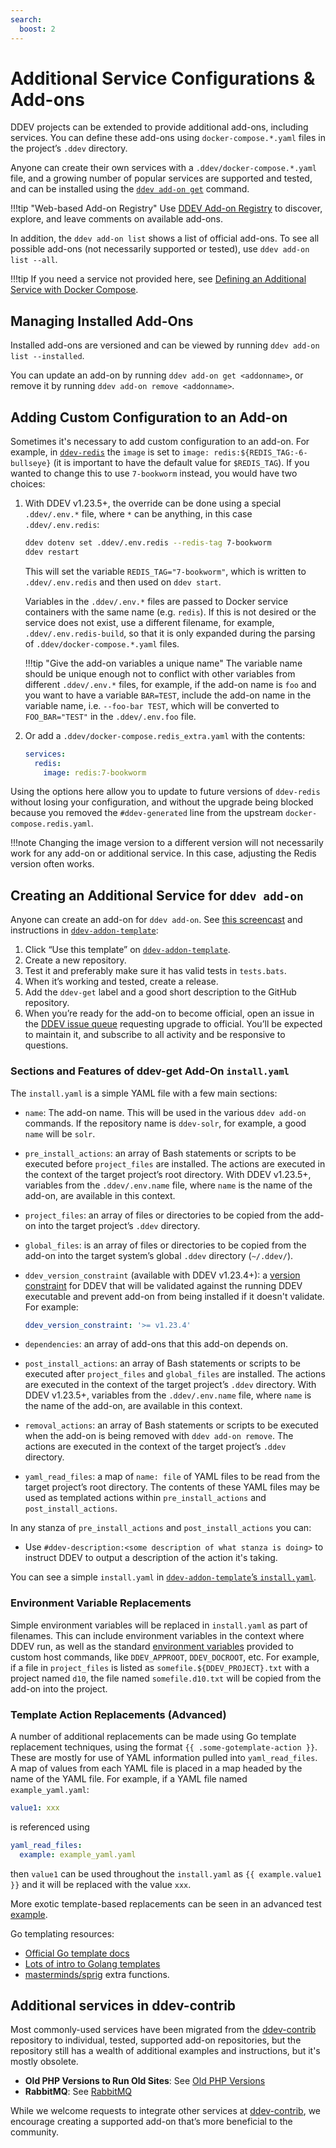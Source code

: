 ```yaml
---
search:
  boost: 2
---
```


# Additional Service Configurations & Add-ons

DDEV projects can be extended to provide additional add-ons, including services. You can define these add-ons using `docker-compose.*.yaml` files in the project’s `.ddev` directory.

Anyone can create their own services with a `.ddev/docker-compose.*.yaml` file, and a growing number of popular services are supported and tested, and can be installed using the [`ddev add-on get`](../usage/commands.md#add-on-get) command.

!!!tip "Web-based Add-on Registry"
    Use [DDEV Add-on Registry](https://addons.ddev.com/) to discover, explore, and leave comments on available add-ons.

In addition, the `ddev add-on list` shows a list of official add-ons. To see all possible add-ons (not necessarily supported or tested), use `ddev add-on list --all`.

!!!tip
    If you need a service not provided here, see [Defining an Additional Service with Docker Compose](custom-compose-files.md).

## Managing Installed Add-Ons

Installed add-ons are versioned and can be viewed by running `ddev add-on list --installed`.

You can update an add-on by running `ddev add-on get <addonname>`, or remove it by running `ddev add-on remove <addonname>`.

## Adding Custom Configuration to an Add-on

Sometimes it's necessary to add custom configuration to an add-on. For example, in [`ddev-redis`](https://github.com/ddev/ddev-redis) the `image` is set to `image: redis:${REDIS_TAG:-6-bullseye}` (it is important to have the default value for `$REDIS_TAG`). If you wanted to change this to use `7-bookworm` instead, you would have two choices:

1. With DDEV v1.23.5+, the override can be done using a special `.ddev/.env.*` file, where `*` can be anything, in this case `.ddev/.env.redis`:

    ```bash
    ddev dotenv set .ddev/.env.redis --redis-tag 7-bookworm
    ddev restart
    ```

    This will set the variable `REDIS_TAG="7-bookworm"`, which is written to `.ddev/.env.redis` and then used on `ddev start`.

    Variables in the `.ddev/.env.*` files are passed to Docker service containers with the same name (e.g. `redis`). If this is not desired or the service does not exist, use a different filename, for example, `.ddev/.env.redis-build`, so that it is only expanded during the parsing of `.ddev/docker-compose.*.yaml` files.

    !!!tip "Give the add-on variables a unique name"
        The variable name should be unique enough not to conflict with other variables from different `.ddev/.env.*` files, for example, if the add-on name is `foo` and you want to have a variable `BAR=TEST`, include the add-on name in the variable name, i.e. `--foo-bar TEST`, which will be converted to `FOO_BAR="TEST"` in the `.ddev/.env.foo` file.

2. Or add a `.ddev/docker-compose.redis_extra.yaml` with the contents:

    ```yaml
    services:
      redis:
        image: redis:7-bookworm
    ```

Using the options here allow you to update to future versions of `ddev-redis` without losing your configuration, and without the upgrade being blocked because you removed the `#ddev-generated` line from the upstream `docker-compose.redis.yaml`.

!!!note
    Changing the image version to a different version will not necessarily work for any add-on or additional service. In this case, adjusting the Redis version often works.

## Creating an Additional Service for `ddev add-on`

Anyone can create an add-on for `ddev add-on`. See [this screencast](https://www.youtube.com/watch?v=fPVGpKGr0f4) and instructions in [`ddev-addon-template`](https://github.com/ddev/ddev-addon-template):

1. Click “Use this template” on [`ddev-addon-template`](https://github.com/ddev/ddev-addon-template).
2. Create a new repository.
3. Test it and preferably make sure it has valid tests in `tests.bats`.
4. When it’s working and tested, create a release.
5. Add the `ddev-get` label and a good short description to the GitHub repository.
6. When you’re ready for the add-on to become official, open an issue in the [DDEV issue queue](https://github.com/ddev/ddev/issues/new) requesting upgrade to official. You’ll be expected to maintain it, and subscribe to all activity and be responsive to questions.

### Sections and Features of ddev-get Add-On `install.yaml`

The `install.yaml` is a simple YAML file with a few main sections:

* `name`: The add-on name. This will be used in the various `ddev add-on` commands. If the repository name is `ddev-solr`, for example, a good `name` will be `solr`.
* `pre_install_actions`: an array of Bash statements or scripts to be executed before `project_files` are installed. The actions are executed in the context of the target project’s root directory. With DDEV v1.23.5+, variables from the `.ddev/.env.name` file, where `name` is the name of the add-on, are available in this context.
* `project_files`: an array of files or directories to be copied from the add-on into the target project’s `.ddev` directory.
* `global_files`: is an array of files or directories to be copied from the add-on into the target system’s global `.ddev` directory (`~/.ddev/`).
* `ddev_version_constraint` (available with DDEV v1.23.4+): a [version constraint](https://github.com/Masterminds/semver#checking-version-constraints) for DDEV that will be validated against the running DDEV executable and prevent add-on from being installed if it doesn't validate. For example:

    ```yaml
    ddev_version_constraint: '>= v1.23.4'
    ```

* `dependencies`: an array of add-ons that this add-on depends on.
* `post_install_actions`: an array of Bash statements or scripts to be executed after `project_files` and `global_files` are installed. The actions are executed in the context of the target project’s `.ddev` directory. With DDEV v1.23.5+, variables from the `.ddev/.env.name` file, where `name` is the name of the add-on, are available in this context.
* `removal_actions`: an array of Bash statements or scripts to be executed when the add-on is being removed with `ddev add-on remove`. The actions are executed in the context of the target project’s `.ddev` directory.
* `yaml_read_files`: a map of `name: file` of YAML files to be read from the target project’s root directory. The contents of these YAML files may be used as templated actions within `pre_install_actions` and `post_install_actions`.

In any stanza of `pre_install_actions` and `post_install_actions` you can:

* Use `#ddev-description:<some description of what stanza is doing>` to instruct DDEV to output a description of the action it's taking.

You can see a simple `install.yaml` in [`ddev-addon-template`’s `install.yaml`](https://github.com/ddev/ddev-addon-template/blob/main/install.yaml).

### Environment Variable Replacements

Simple environment variables will be replaced in `install.yaml` as part of filenames. This can include environment variables in the context where DDEV run, as well as the standard [environment variables](custom-commands.md#environment-variables-provided) provided to custom host commands, like `DDEV_APPROOT`, `DDEV_DOCROOT`, etc. For example, if a file in `project_files` is listed as `somefile.${DDEV_PROJECT}.txt` with a project named `d10`, the file named `somefile.d10.txt` will be copied from the add-on into the project.

### Template Action Replacements (Advanced)

A number of additional replacements can be made using Go template replacement techniques, using the format `{{ .some-gotemplate-action }}`. These are mostly for use of YAML information pulled into `yaml_read_files`. A map of values from each YAML file is placed in a map headed by the name of the YAML file. For example, if a YAML file named `example_yaml.yaml`:

```yaml
value1: xxx
```

is referenced using

```yaml
yaml_read_files:
  example: example_yaml.yaml
```

then `value1` can be used throughout the `install.yaml` as `{{ example.value1 }}` and it will be replaced with the value `xxx`.

More exotic template-based replacements can be seen in an advanced test [example](https://github.com/ddev/ddev/blob/main/cmd/ddev/cmd/testdata/TestCmdAddonComplex/recipe/install.yaml).

Go templating resources:

* [Official Go template docs](https://pkg.go.dev/text/template)
* [Lots of intro to Golang templates](https://www.google.com/search?q=golang+templates+intro&oq=golang+templates+intro&aqs=chrome..69i57j0i546l4.3161j0j4&sourceid=chrome&ie=UTF-8)
* [masterminds/sprig](http://masterminds.github.io/sprig/) extra functions.

## Additional services in ddev-contrib

Most commonly-used services have been migrated from the [ddev-contrib](https://github.com/ddev/ddev-contrib) repository to individual, tested, supported add-on repositories, but the repository still has a wealth of additional examples and instructions, but it's mostly obsolete.

* **Old PHP Versions to Run Old Sites**: See [Old PHP Versions](https://github.com/ddev/ddev-contrib/blob/master/docker-compose-services/old_php)
* **RabbitMQ**: See [RabbitMQ](https://github.com/ddev/ddev-contrib/blob/master/docker-compose-services/rabbitmq)

While we welcome requests to integrate other services at [ddev-contrib](https://github.com/ddev/ddev-contrib), we encourage creating a supported add-on that’s more beneficial to the community.
